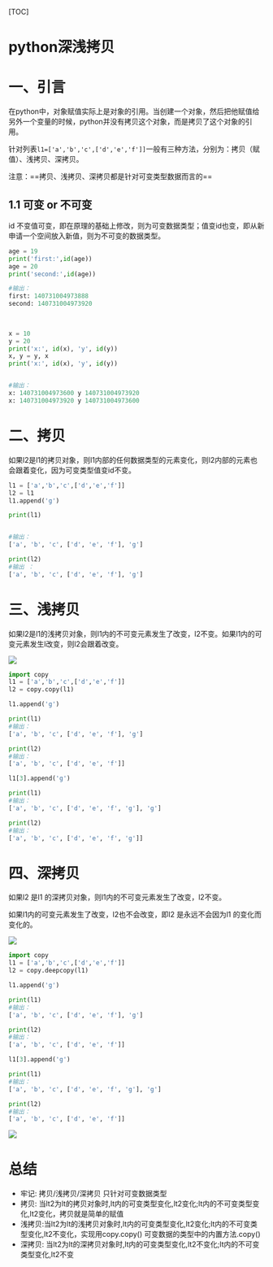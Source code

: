 [TOC]

# python深浅拷贝

# 一、引言

在python中，对象赋值实际上是对象的引用。当创建一个对象，然后把他赋值给另外一个变量的时候，python并没有拷贝这个对象，而是拷贝了这个对象的引用。

针对列表`l1=['a','b','c',['d','e','f']]`一般有三种方法，分别为：拷贝（赋值）、浅拷贝、深拷贝。

注意：==拷贝、浅拷贝、深拷贝都是针对可变类型数据而言的==

## 1.1 可变 or 不可变

id 不变值可变，即在原理的基础上修改，则为可变数据类型；值变id也变，即从新申请一个空间放入新值，则为不可变的数据类型。

```python
age = 19
print('first:',id(age))
age = 20
print('second:',id(age))

#输出：
first: 140731004973888
second: 140731004973920
    
 

```

```python
x = 10
y = 20
print('x:', id(x), 'y', id(y))
x, y = y, x
print('x:', id(x), 'y', id(y))


#输出：
x: 140731004973600 y 140731004973920
x: 140731004973920 y 140731004973600
```

# 二、拷贝

如果l2是l1的拷贝对象，则l1内部的任何数据类型的元素变化，则l2内部的元素也会跟着变化，因为可变类型值变id不变。

```python
l1 = ['a','b','c',['d','e','f']]
l2 = l1
l1.append('g')

print(l1)


#输出：
['a', 'b', 'c', ['d', 'e', 'f'], 'g']

print(l2)
#输出 ：
['a', 'b', 'c', ['d', 'e', 'f'], 'g']


```



# 三、浅拷贝

如果l2是l1的浅拷贝对象，则l1内的不可变元素发生了改变，l2不变。如果l1内的可变元素发生l改变，则l2会跟着改变。

![](https://img2018.cnblogs.com/blog/1739658/201907/1739658-20190731185049742-1048253622.jpg)

```python
import copy
l1 = ['a','b','c',['d','e','f']]
l2 = copy.copy(l1)

l1.append('g')

print(l1)
#输出：
['a', 'b', 'c', ['d', 'e', 'f'], 'g']

print(l2)
#输出：
['a', 'b', 'c', ['d', 'e', 'f']]

l1[3].append('g')

print(l1)
#输出：
['a', 'b', 'c', ['d', 'e', 'f', 'g'], 'g']

print(l2)
#输出：
['a', 'b', 'c', ['d', 'e', 'f', 'g']]
```

#  四、深拷贝

如果l2 是l1 的深拷贝对象，则l1内的不可变元素发生了改变，l2不变。

如果l1内的可变元素发生了改变，l2也不会改变，即l2 是永远不会因为l1 的变化而变化的。

![](https://img2018.cnblogs.com/blog/1739658/201907/1739658-20190731185558006-1886327622.jpg)

```python
import copy
l1 = ['a','b','c',['d','e','f']]
l2 = copy.deepcopy(l1)

l1.append('g')

print(l1)
#输出：
['a', 'b', 'c', ['d', 'e', 'f'], 'g']

print(l2)
#输出：
['a', 'b', 'c', ['d', 'e', 'f']]

l1[3].append('g')

print(l1)
#输出：
['a', 'b', 'c', ['d', 'e', 'f', 'g'], 'g']

print(l2)
#输出：
['a', 'b', 'c', ['d', 'e', 'f']]

```



![](https://img2018.cnblogs.com/blog/1739658/201908/1739658-20190806154632624-1826886722.png)

# 总结

* 牢记: 拷贝/浅拷贝/深拷贝 只针对可变数据类型
* 拷贝: 当lt2为lt的拷贝对象时,lt内的可变类型变化,lt2变化;lt内的不可变类型变化,lt2变化，拷贝就是简单的赋值
* 浅拷贝:当lt2为lt的浅拷贝对象时,lt内的可变类型变化,lt2变化;lt内的不可变类型变化,lt2不变化，实现用copy.copy()   可变数据的类型中的内置方法.copy()
* 深拷贝: 当lt2为lt的深拷贝对象时,lt内的可变类型变化,lt2不变化;lt内的不可变类型变化,lt2不变

